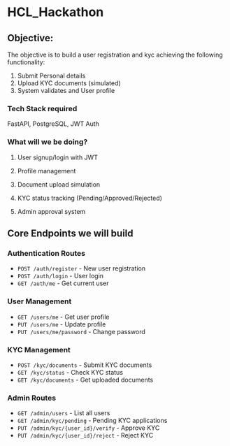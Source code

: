 # HCL_Hackathon

## Objective:
The objective is to build a user registration and kyc achieving the following functionality:
1. Submit Personal details
2. Upload KYC documents (simulated)
3. System validates and User profile

### Tech Stack required
FastAPI, PostgreSQL, JWT Auth

### What will we be doing?

1. User signup/login with JWT

2. Profile management

3. Document upload simulation

4. KYC status tracking (Pending/Approved/Rejected)

5. Admin approval system

## Core Endpoints we will build

### Authentication Routes
- `POST /auth/register` - New user registration
- `POST /auth/login` - User login
- `GET /auth/me` - Get current user

### User Management
- `GET /users/me` - Get user profile
- `PUT /users/me` - Update profile
- `PUT /users/me/password` - Change password

### KYC Management
- `POST /kyc/documents` - Submit KYC documents
- `GET /kyc/status` - Check KYC status
- `GET /kyc/documents` - Get uploaded documents

### Admin Routes
- `GET /admin/users` - List all users
- `GET /admin/kyc/pending` - Pending KYC applications
- `PUT /admin/kyc/{user_id}/verify` - Approve KYC
- `PUT /admin/kyc/{user_id}/reject` - Reject KYC


